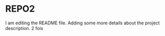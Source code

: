 # REPO2
I am editing the README file. Adding some more details about the project description.
2 fois
